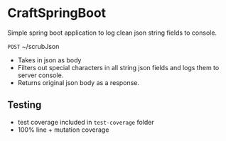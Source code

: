 # CraftSpringBoot

Simple spring boot application to log clean json string fields to console.

`POST` ~/scrubJson
- Takes in json as body
- Filters out special characters in all string json fields and logs them to server console.
- Returns original json body as a response.

## Testing
- test coverage included in `test-coverage` folder
- 100% line + mutation coverage